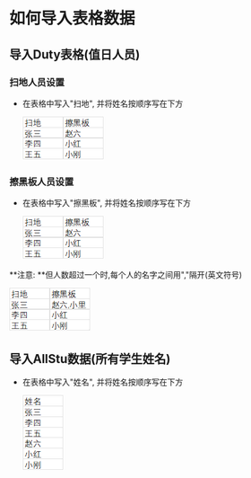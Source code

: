 # 如何导入表格数据

## 导入Duty表格(值日人员)

### 扫地人员设置

- 在表格中写入"扫地", 并将姓名按顺序写在下方
  
    ![](images/InputExcel-0.png)

### 擦黑板人员设置

- 在表格中写入"擦黑板", 并将姓名按顺序写在下方
  
    ![](images/InputExcel-0.png)

**注意: **但人数超过一个时,每个人的名字之间用","隔开(英文符号)

![](images/InputExcel-2.png)

## 导入AllStu数据(所有学生姓名)

- 在表格中写入"姓名", 并将姓名按顺序写在下方

  ![](images/InputExcel-1.png)

